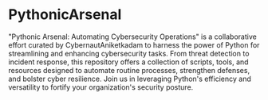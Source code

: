 # PythonicArsenal
 "Pythonic Arsenal: Automating Cybersecurity Operations" is a collaborative effort curated by CybernautAniketkadam to harness the power of Python for streamlining and enhancing cybersecurity tasks. From threat detection to incident response, this repository offers a collection of scripts, tools, and resources designed to automate routine processes, strengthen defenses, and bolster cyber resilience. Join us in leveraging Python's efficiency and versatility to fortify your organization's security posture.
